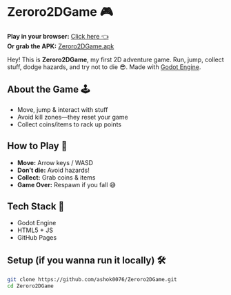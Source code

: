 # Zeroro2DGame 🎮

**Play in your browser:** [Click here 👈](https://ashok0076.github.io/Zeroro2DGame/)  
**Or grab the APK:** [Zeroro2DGame.apk](https://github.com/ashok0076/Zeroro2DGame/raw/main/Zeroro2D.apk)

Hey! This is **Zeroro2DGame**, my first 2D adventure game. Run, jump, collect stuff, dodge hazards, and try not to die 😎. Made with [Godot Engine](https://godotengine.org/).  

## About the Game 🕹️

- Move, jump & interact with stuff  
- Avoid kill zones—they reset your game  
- Collect coins/items to rack up points  

## How to Play 🚀

- **Move:** Arrow keys / WASD  
- **Don’t die:** Avoid hazards!  
- **Collect:** Grab coins & items  
- **Game Over:** Respawn if you fall 😅  

## Tech Stack 🔧

- Godot Engine  
- HTML5 + JS  
- GitHub Pages  

## Setup (if you wanna run it locally) 🛠️

```bash
git clone https://github.com/ashok0076/Zeroro2DGame.git
cd Zeroro2DGame
